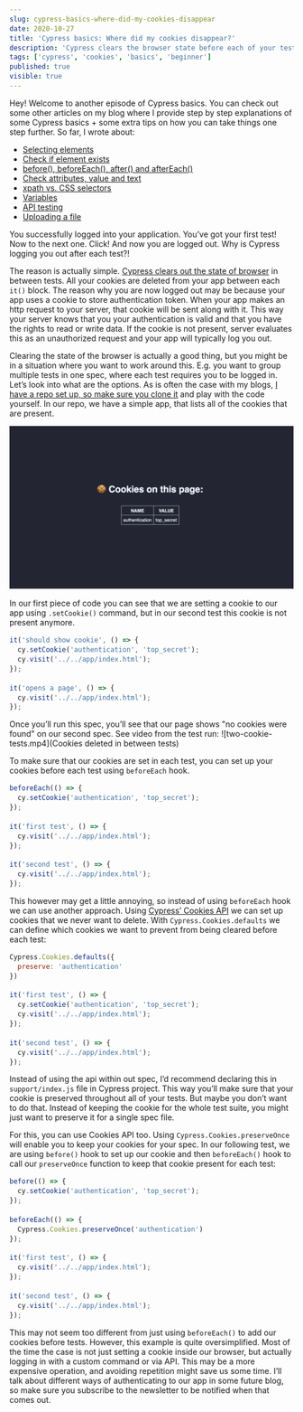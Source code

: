 ```yaml
---
slug: cypress-basics-where-did-my-cookies-disappear
date: 2020-10-27
title: 'Cypress basics: Where did my cookies disappear?'
description: 'Cypress clears the browser state before each of your tests. This means that sometimes you might need to think about how you need to handle cookies.'
tags: ['cypress', 'cookies', 'basics', 'beginner']
published: true
visible: true
---
```

Hey! Welcome to another episode of Cypress basics. You can check out some other articles on my blog where I provide step by step explanations of some Cypress basics + some extra tips on how you can take things one step further. So far, I wrote about:

- [Selecting elements](/cypress-basics-selecting-elements)
- [Check if element exists](/cypress-basics-check-if-element-exists)
- [before(), beforeEach(), after() and afterEach()](/cypress-basics-before-beforeeach-after-aftereach)
- [Check attributes, value and text](/cypress-basics-check-attributes-value-and-text)
- [xpath vs. CSS selectors](/cypress-basics-xpath-vs-css-selectors)
- [Variables](/cypress-basics-variables)
- [API testing](/cypress-basics-api-testing)
- [Uploading a file](/cypress-basics-uploading-file)

You successfully logged into your application. You’ve got your first test! Now to the next one. Click! And now you are logged out. Why is Cypress logging you out after each test?!

The reason is actually simple. [Cypress clears out the state of browser](https://docs.cypress.io/api/commands/clearcookies.html#Syntax) in between tests. All your cookies are deleted from your app between each `it()` block. The reason why you are now logged out may be because your app uses a cookie to store authentication token. When your app makes an http request to your server, that cookie will be sent along with it. This way your server knows that you your authentication is valid and that you have the rights to read or write data. If the cookie is not present, server evaluates this as an unauthorized request and your app will typically log you out.

Clearing the state of the browser is actually a good thing, but you might be in a situation where you want to work around this. E.g. you want to group multiple tests in one spec, where each test requires you to be logged in. Let’s look into what are the options. As is often the case with my blogs, [I have a repo set up, so make sure you clone it](https://github.com/filiphric/cypress-cookies) and play with the code yourself. In our repo, we have a simple app, that lists all of the cookies that are present.

![Cookies application we will be testing with Cypress](cypress-cookie-app.png)

In our first piece of code you can see that we are setting a cookie to our app using `.setCookie()` command, but in our second test this cookie is not present anymore.

```js [/cypress/integration/twoCookieTests.ts]
it('should show cookie', () => {
  cy.setCookie('authentication', 'top_secret');
  cy.visit('../../app/index.html');
});

it('opens a page', () => {
  cy.visit('../../app/index.html');
});
```
Once you’ll run this spec, you’ll see that our page shows "no cookies were found" on our second spec. See video from the test run:
![two-cookie-tests.mp4](Cookies deleted in between tests)

To make sure that our cookies are set in each test, you can set up your cookies before each test using `beforeEach` hook.
```js [/cypress/integration/beforeEach.ts] {1-3}
beforeEach(() => {
  cy.setCookie('authentication', 'top_secret');
});

it('first test', () => {
  cy.visit('../../app/index.html');
});

it('second test', () => {
  cy.visit('../../app/index.html');
});
```

This however may get a little annoying, so instead of using `beforeEach` hook we can use another approach. Using [Cypress’ Cookies API](https://docs.cypress.io/api/cypress-api/cookies.html#Defaults) we can set up cookies that we never want to delete. With `Cypress.Cookies.defaults` we can define which cookies we want to prevent from being cleared before each test:

```js [/cypress/integration/cypressApi.ts] {1-3}
Cypress.Cookies.defaults({
  preserve: 'authentication'
})

it('first test', () => {
  cy.setCookie('authentication', 'top_secret');
  cy.visit('../../app/index.html');
});

it('second test', () => {
  cy.visit('../../app/index.html');
});

```
Instead of using the api within out spec, I’d recommend declaring this in `support/index.js` file in Cypress project. This way you’ll make sure that your cookie is preserved throughout all of your tests. But maybe you don’t want to do that. Instead of keeping the cookie for the whole test suite, you might just want to preserve it for a single spec file.

For this, you can use Cookies API too. Using `Cypress.Cookies.preserveOnce` will enable you to keep your cookies for your spec. In our following test, we are using `before()` hook to set up our cookie and then `beforeEach()` hook to call our `preserveOnce` function to keep that cookie present for each test:
```js {7-9}
before(() => {
  cy.setCookie('authentication', 'top_secret');
});

beforeEach(() => {
  Cypress.Cookies.preserveOnce('authentication')
});

it('first test', () => {
  cy.visit('../../app/index.html');
});

it('second test', () => {
  cy.visit('../../app/index.html');
});
```
This may not seem too different from just using `beforeEach()` to add our cookies before tests. However, this example is quite oversimplified. Most of the time the case is not just setting a cookie inside our browser, but actually logging in with a custom command or via API. This may be a more expensive operation, and avoiding repetition might save us some time. I’ll talk about different ways of authenticating to our app in some future blog, so make sure you subscribe to the newsletter to be notified when that comes out.
